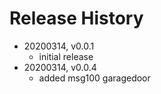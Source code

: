 # Release History

* 20200314, v0.0.1
	* initial release
* 20200314, v0.0.4
	* added msg100 garagedoor
